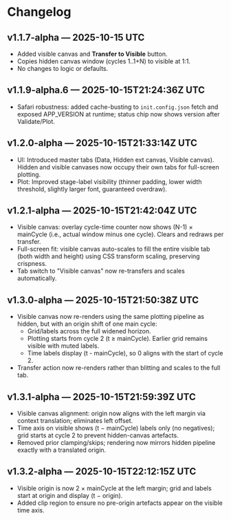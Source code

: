 # Changelog
## v1.1.7-alpha — 2025-10-15 UTC
- Added visible canvas and **Transfer to Visible** button.
- Copies hidden canvas window (cycles 1..1+N) to visible at 1:1.
- No changes to logic or defaults.

## v1.1.9-alpha.6 — 2025-10-15T21:24:36Z UTC
- Safari robustness: added cache-busting to `init.config.json` fetch and exposed APP_VERSION at runtime; status chip now shows version after Validate/Plot.

## v1.2.0-alpha — 2025-10-15T21:33:14Z UTC
- UI: Introduced master tabs (Data, Hidden ext canvas, Visible canvas). Hidden and visible canvases now occupy their own tabs for full-screen plotting.
- Plot: Improved stage-label visibility (thinner padding, lower width threshold, slightly larger font, guaranteed overdraw).

## v1.2.1-alpha — 2025-10-15T21:42:04Z UTC
- Visible canvas: overlay cycle-time counter now shows (N-1) × mainCycle (i.e., actual window minus one cycle). Clears and redraws per transfer.
- Full-screen fit: visible canvas auto-scales to fill the entire visible tab (both width and height) using CSS transform scaling, preserving crispness.
- Tab switch to "Visible canvas" now re-transfers and scales automatically.

## v1.3.0-alpha — 2025-10-15T21:50:38Z UTC
- Visible canvas now re-renders using the same plotting pipeline as hidden, but with an origin shift of one main cycle:
  - Grid/labels across the full widened horizon.
  - Plotting starts from cycle 2 (t ≥ mainCycle). Earlier grid remains visible with muted labels.
  - Time labels display (t - mainCycle), so 0 aligns with the start of cycle 2.
- Transfer action now re-renders rather than blitting and scales to the full tab.

## v1.3.1-alpha — 2025-10-15T21:59:39Z UTC
- Visible canvas alignment: origin now aligns with the left margin via context translation; eliminates left offset.
- Time axis on visible shows (t − mainCycle) labels only (no negatives); grid starts at cycle 2 to prevent hidden-canvas artefacts.
- Removed prior clamping/skips; rendering now mirrors hidden pipeline exactly with a translated origin.

## v1.3.2-alpha — 2025-10-15T22:12:15Z UTC
- Visible origin is now 2 × mainCycle at the left margin; grid and labels start at origin and display (t − origin).
- Added clip region to ensure no pre-origin artefacts appear on the visible time axis.
